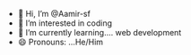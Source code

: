 - 👋 Hi, I’m @Aamir-sf
- 👀 I’m interested in coding
- 🌱 I’m currently learning.... web development
- 😄 Pronouns: ...He/Him


<!---
Aamir-sf/Aamir-sf is a ✨ special ✨ repository because its `README.md` (this file) appears on your GitHub profile.
You can click the Preview link to take a look at your changes.
--->
